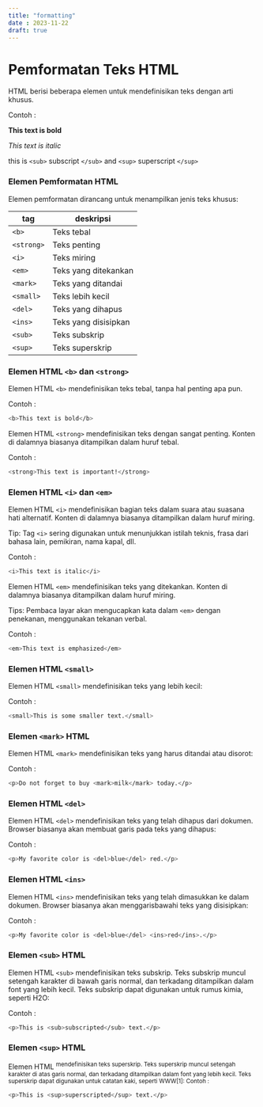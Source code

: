 ```yaml
---
title: "formatting"
date : 2023-11-22
draft: true
---
```


# Pemformatan Teks HTML

HTML berisi beberapa elemen untuk mendefinisikan teks dengan arti khusus.

Contoh : 

**This text is bold**

*This text is italic*

this is `<sub>` subscript `</sub>` and `<sup>` superscript `</sup>`
     

### Elemen Pemformatan HTML

Elemen pemformatan dirancang untuk menampilkan jenis teks khusus:

| tag | deskripsi |
| ----------- | ----------- |
| `<b>` | Teks tebal |
| `<strong>` | Teks penting |
| `<i>` | Teks miring |
| `<em>` | Teks yang ditekankan |
| `<mark>` | Teks yang ditandai |
| `<small>` | Teks lebih kecil |
| `<del>` | Teks yang dihapus |
| `<ins>` | Teks yang disisipkan |
| `<sub>` | Teks subskrip |
| `<sup>` | Teks superskrip |



### Elemen HTML `<b>` dan `<strong>`

Elemen HTML `<b>` mendefinisikan teks tebal, tanpa hal penting apa pun.

Contoh : 
```sh 
<b>This text is bold</b>
```


Elemen HTML `<strong>` mendefinisikan teks dengan sangat penting. Konten di dalamnya biasanya ditampilkan dalam huruf tebal.

Contoh : 

```sh 
<strong>This text is important!</strong>
```

### Elemen HTML `<i>` dan `<em>`

Elemen HTML `<i>` mendefinisikan bagian teks dalam suara atau suasana hati alternatif. Konten di dalamnya biasanya ditampilkan dalam huruf miring.

Tip: Tag `<i>` sering digunakan untuk menunjukkan istilah teknis, frasa dari bahasa lain, pemikiran, nama kapal, dll.

Contoh : 
```sh 
<i>This text is italic</i>
```



Elemen HTML `<em>` mendefinisikan teks yang ditekankan. Konten di dalamnya biasanya ditampilkan dalam huruf miring.

Tips: Pembaca layar akan mengucapkan kata dalam `<em>` dengan penekanan, menggunakan tekanan verbal.

Contoh : 
```sh 
<em>This text is emphasized</em>
```


### Elemen HTML `<small>`

Elemen HTML `<small>` mendefinisikan teks yang lebih kecil:

Contoh : 
```sh 
<small>This is some smaller text.</small>
```


### Elemen `<mark>` HTML

Elemen HTML `<mark>` mendefinisikan teks yang harus ditandai atau disorot:

Contoh : 
```sh 
<p>Do not forget to buy <mark>milk</mark> today.</p>
```


### Elemen HTML `<del>`

Elemen HTML `<del>` mendefinisikan teks yang telah dihapus dari dokumen. Browser biasanya akan membuat garis pada teks yang dihapus:

Contoh : 
```sh 
<p>My favorite color is <del>blue</del> red.</p>
```


### Elemen HTML `<ins>`

Elemen HTML `<ins>` mendefinisikan teks yang telah dimasukkan ke dalam dokumen. Browser biasanya akan menggarisbawahi teks yang disisipkan:

Contoh : 
```sh 
<p>My favorite color is <del>blue</del> <ins>red</ins>.</p>
```

### Elemen `<sub>` HTML

Elemen HTML `<sub>` mendefinisikan teks subskrip. Teks subskrip muncul setengah karakter di bawah garis normal, dan terkadang ditampilkan dalam font yang lebih kecil. Teks subskrip dapat digunakan untuk rumus kimia, seperti H2O:

Contoh : 
```sh 
<p>This is <sub>subscripted</sub> text.</p>
```


### Elemen `<sup>` HTML

Elemen HTML <sup> mendefinisikan teks superskrip. Teks superskrip muncul setengah karakter di atas garis normal, dan terkadang ditampilkan dalam font yang lebih kecil. Teks superskrip dapat digunakan untuk catatan kaki, seperti WWW[1]:
Contoh : 
```sh 
<p>This is <sup>superscripted</sup> text.</p>
```


